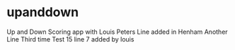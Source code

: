 # upanddown
Up and Down Scoring app with Louis Peters
Line added in Henham
Another Line
Third time
Test 15
line 7 added by louis 
